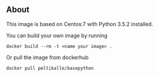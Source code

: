 ## About

This image is based on Centos:7 with Python 3.5.2 installed.

You can build your own image by running

```
docker build --rm -t <name your image> .
```

Or pull the image from dockerhub

```
docker pull peltikalle/basepython
```
